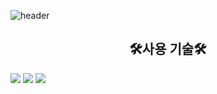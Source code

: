 ![header](https://capsule-render.vercel.app/api?type=waving&color=5DD41B&height=280&section=header&text=SoHee%20Jeong&fontSize=65&fontAlign=72)

## <div align="center">🛠️사용 기술🛠️</div>
<img src="https://img.shields.io/badge/GitHub-181717?style=flat&logo=GitHub&logoColor=White"/>
<img src="https://img.shields.io/badge/GitHub-181717?style=flat&logo=GitHub&logoColor=White"/>
<img src="https://img.shields.io/badge/GitHub-181717?style=flat&logo=GitHub&logoColor=White"/>

